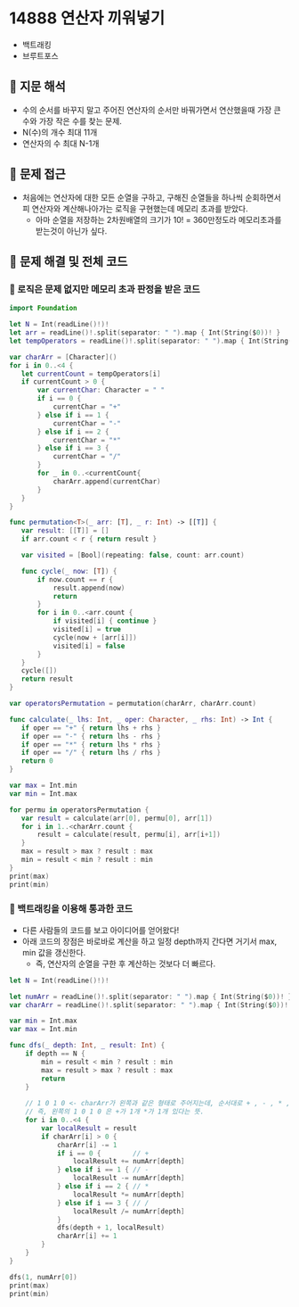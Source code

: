 # 14888 연산자 끼워넣기
- 백트래킹
- 브루트포스

## 🍎 지문 해석
- 수의 순서를 바꾸지 말고 주어진 연산자의 순서만 바꿔가면서 연산했을때 가장 큰 수와 가장 작은 수를 찾는 문제.
- N(수)의 개수 최대 11개
- 연산자의 수 최대 N-1개

## 🍎 문제 접근
- 처음에는 연산자에 대한 모든 순열을 구하고, 구해진 순열들을 하나씩 순회하면서 피 연산자와 계산해나아가는 로직을 구현했는데 메모리 초과를 받았다.
    - 아마 순열을 저장하는 2차원배열의 크기가 10! = 360만정도라 메모리초과를 받는것이 아닌가 싶다.

## 🍎 문제 해결 및 전체 코드
### 📖 로직은 문제 없지만 메모리 초과 판정을 받은 코드
```swift
import Foundation

let N = Int(readLine()!)!
let arr = readLine()!.split(separator: " ").map { Int(String($0))! }
let tempOperators = readLine()!.split(separator: " ").map { Int(String($0))! }

var charArr = [Character]()
for i in 0..<4 {
   let currentCount = tempOperators[i]
   if currentCount > 0 {
       var currentChar: Character = " "
       if i == 0 {
           currentChar = "+"
       } else if i == 1 {
           currentChar = "-"
       } else if i == 2 {
           currentChar = "*"
       } else if i == 3 {
           currentChar = "/"
       }
       for _ in 0..<currentCount{
           charArr.append(currentChar)
       }
   }
}

func permutation<T>(_ arr: [T], _ r: Int) -> [[T]] {
   var result: [[T]] = []
   if arr.count < r { return result }

   var visited = [Bool](repeating: false, count: arr.count)

   func cycle(_ now: [T]) {
       if now.count == r {
           result.append(now)
           return
       }
       for i in 0..<arr.count {
           if visited[i] { continue }
           visited[i] = true
           cycle(now + [arr[i]])
           visited[i] = false
       }
   }
   cycle([])
   return result
}

var operatorsPermutation = permutation(charArr, charArr.count)

func calculate(_ lhs: Int, _ oper: Character, _ rhs: Int) -> Int {
   if oper == "+" { return lhs + rhs }
   if oper == "-" { return lhs - rhs }
   if oper == "*" { return lhs * rhs }
   if oper == "/" { return lhs / rhs }
   return 0
}

var max = Int.min
var min = Int.max

for permu in operatorsPermutation {
   var result = calculate(arr[0], permu[0], arr[1])
   for i in 1..<charArr.count {
       result = calculate(result, permu[i], arr[i+1])
   }
   max = result > max ? result : max
   min = result < min ? result : min
}
print(max)
print(min)
```
### 📖 백트래킹을 이용해 통과한 코드
- 다른 사람들의 코드를 보고 아이디어를 얻어왔다!
- 아래 코드의 장점은 바로바로 계산을 하고 일정 depth까지 간다면 거기서 max, min 값을 갱신한다.
    - 즉, 연산자의 순열을 구한 후 계산하는 것보다 더 빠르다.
```swift
let N = Int(readLine()!)!

let numArr = readLine()!.split(separator: " ").map { Int(String($0))! }
var charArr = readLine()!.split(separator: " ").map { Int(String($0))! }

var min = Int.max
var max = Int.min

func dfs(_ depth: Int, _ result: Int) {
    if depth == N {
        min = result < min ? result : min
        max = result > max ? result : max
        return
    }
    
    // 1 0 1 0 <- charArr가 왼쪽과 같은 형태로 주어지는데, 순서대로 + , - , * , / 다.
    // 즉, 왼쪽의 1 0 1 0 은 +가 1개 *가 1개 있다는 뜻.
    for i in 0..<4 {
        var localResult = result
        if charArr[i] > 0 {
            charArr[i] -= 1
            if i == 0 {        // +
                localResult += numArr[depth]
            } else if i == 1 { // -
                localResult -= numArr[depth]
            } else if i == 2 { // *
                localResult *= numArr[depth]
            } else if i == 3 { // /
                localResult /= numArr[depth]
            }
            dfs(depth + 1, localResult)
            charArr[i] += 1
        }
    }
}

dfs(1, numArr[0])
print(max)
print(min)
```
